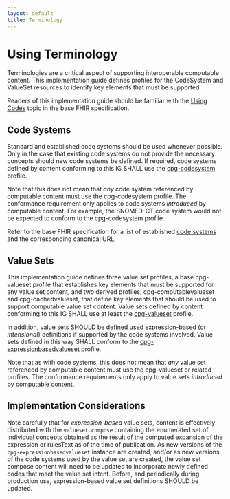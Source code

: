 ```yaml
---
layout: default
title: Terminology
---
```


# Using Terminology

Terminologies are a critical aspect of supporting interoperable computable content. This implementation guide defines profiles for the CodeSystem and ValueSet resources to identify key elements that must be supported. 

Readers of this implementation guide should be familiar with the [Using Codes](http://hl7.org/fhir/R4/terminologies.html) topic in the base FHIR specification.

## Code Systems

Standard and established code systems should be used whenever possible. Only in the case that existing code systems do not provide the necessary concepts should new code systems be defined. If required, code systems defined by content conforming to this IG SHALL use the [cpg-codesystem](StructureDefinition-cpg-codesystem.html) profile.

Note that this does not mean that _any_ code system referenced by computable content must use the cpg-codesystem profile. The conformance requirement only applies to code systems _introduced_ by computable content. For example, the SNOMED-CT code system would not be expected to conform to the cpg-codesystem profile.

Refer to the base FHIR specification for a list of established [code systems](http://hl7.org/fhir/R4/terminologies-systems.html) and the corresponding canonical URL.

## Value Sets

This implementation guide defines three value set profiles, a base cpg-valueset profile that establishes key elements that must be supported for any value set content, and two derived profiles, cpg-computablevalueset and cpg-cachedvalueset, that define key elements that should be used to support computable value set content. Value sets defined by content conforming to this IG SHALL use at least the [cpg-valueset](StructureDefinition-cpg-valueset.html) profile.

In addition, value sets SHOULD be defined used expression-based (or _intensional_) definitions if supported by the code systems involved. Value sets defined in this way SHALL conform to the [cpg-expressionbasedvalueset](StructureDefinition-cpg-expressionbasedvalueset.html) profile.

Note that as with code systems, this does not mean that _any_ value set referenced by computable content must use the cpg-valueset or related profiles. The conformance requirements only apply to value sets _introduced_ by computable content.

## Implementation Considerations

Note carefully that for _expression-based_ value sets, content is effectively distributed with the `valueset.compose` containing the enumerated set of individual concepts obtained as the result of the computed expansion of the expression or rulesText as of the time of publication. As new versions of the `cpg-expressionbasedvalueset` instance are created, and/or as new versions of the code systems used by the value set are created, the value set compose content will need to be updated to incorporate newly defined codes that meet the value set intent. Before, and periodically during production use, expression-based value set definitions SHOULD be updated.

